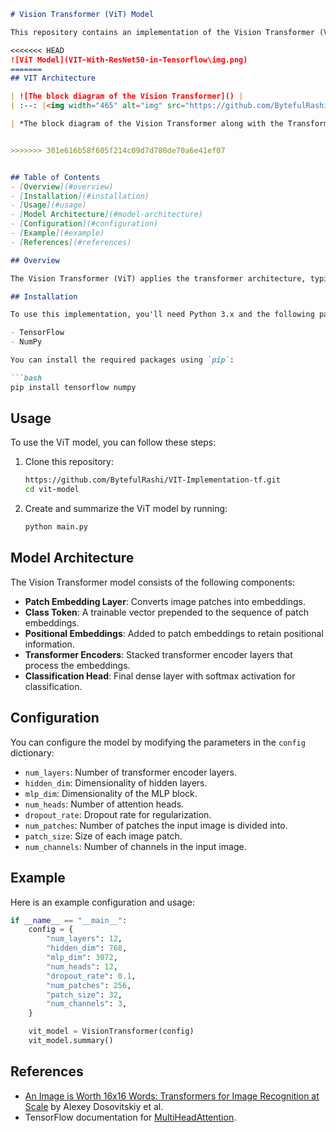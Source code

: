 ```markdown
# Vision Transformer (ViT) Model

This repository contains an implementation of the Vision Transformer (ViT) model using TensorFlow and Keras. The Vision Transformer is a novel image classification model that utilizes transformer architectures, which have been highly successful in natural language processing tasks.

<<<<<<< HEAD
![ViT Model](VIT-With-ResNet50-in-Tensorflow\img.png)
=======
## VIT Architecture

| ![The block diagram of the Vision Transformer]() |
| :--: |<img width="465" alt="img" src="https://github.com/BytefulRashi/VIT-Implementation-tf/assets/163661233/1751b461-175b-424c-a90b-ce85bf4b9476">

| *The block diagram of the Vision Transformer along with the Transformer Encoder.* |


>>>>>>> 301e616b58f605f214c09d7d780de70a6e41ef07


## Table of Contents
- [Overview](#overview)
- [Installation](#installation)
- [Usage](#usage)
- [Model Architecture](#model-architecture)
- [Configuration](#configuration)
- [Example](#example)
- [References](#references)

## Overview

The Vision Transformer (ViT) applies the transformer architecture, typically used for text, to image classification tasks. Instead of using convolutional neural networks (CNNs), ViT divides the image into patches, linearly embeds these patches, and processes them using transformer encoders.

## Installation

To use this implementation, you'll need Python 3.x and the following packages:

- TensorFlow
- NumPy

You can install the required packages using `pip`:

```bash
pip install tensorflow numpy
```

## Usage

To use the ViT model, you can follow these steps:

1. Clone this repository:
    ```bash
    https://github.com/BytefulRashi/VIT-Implementation-tf.git
    cd vit-model
    ```

2. Create and summarize the ViT model by running:
    ```bash
    python main.py
    ```

## Model Architecture

The Vision Transformer model consists of the following components:
- **Patch Embedding Layer**: Converts image patches into embeddings.
- **Class Token**: A trainable vector prepended to the sequence of patch embeddings.
- **Positional Embeddings**: Added to patch embeddings to retain positional information.
- **Transformer Encoders**: Stacked transformer encoder layers that process the embeddings.
- **Classification Head**: Final dense layer with softmax activation for classification.

## Configuration

You can configure the model by modifying the parameters in the `config` dictionary:

- `num_layers`: Number of transformer encoder layers.
- `hidden_dim`: Dimensionality of hidden layers.
- `mlp_dim`: Dimensionality of the MLP block.
- `num_heads`: Number of attention heads.
- `dropout_rate`: Dropout rate for regularization.
- `num_patches`: Number of patches the input image is divided into.
- `patch_size`: Size of each image patch.
- `num_channels`: Number of channels in the input image.

## Example

Here is an example configuration and usage:

```python
if __name__ == "__main__":
    config = {
        "num_layers": 12,
        "hidden_dim": 768,
        "mlp_dim": 3072,
        "num_heads": 12,
        "dropout_rate": 0.1,
        "num_patches": 256,
        "patch_size": 32,
        "num_channels": 3,
    }

    vit_model = VisionTransformer(config)
    vit_model.summary()
```

## References

- [An Image is Worth 16x16 Words: Transformers for Image Recognition at Scale](https://arxiv.org/abs/2010.11929) by Alexey Dosovitskiy et al.
- TensorFlow documentation for [MultiHeadAttention](https://www.tensorflow.org/api_docs/python/tf/keras/layers/MultiHeadAttention).
